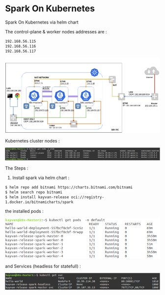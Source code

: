# Spark On Kubernetes
Spark On Kubernetes via helm chart

The control-plane & worker nodes addresses are :
```
192.168.56.115
192.168.56.116
192.168.56.117
```
![alt text](https://raw.githubusercontent.com/kayvansol/Ingress/main/pics/vmnet.png?raw=true)


Kubernetes cluster nodes :

![alt text](https://raw.githubusercontent.com/kayvansol/Ingress/main/pics/nodes.png?raw=true)


The Steps :
1) Install spark via helm chart :
```
$ helm repo add bitnami https://charts.bitnami.com/bitnami
$ helm search repo bitnami
$ helm install kayvan-release oci://registry-1.docker.io/bitnamicharts/spark
```
the installed pods :

![alt text](https://raw.githubusercontent.com/kayvansol/SparkOnKubernetes/main/img/Pods.png?raw=true)

and Services (headless for statefull) :

![alt text](https://raw.githubusercontent.com/kayvansol/SparkOnKubernetes/main/img/Services.png?raw=true)

